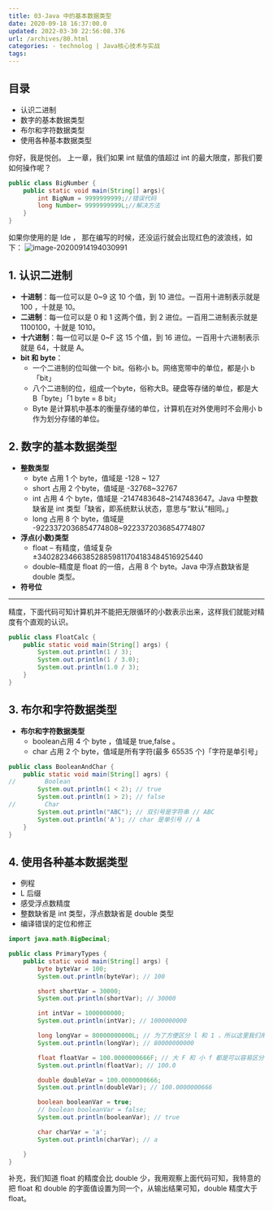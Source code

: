 ```yaml
---
title: 03-Java 中的基本数据类型
date: 2020-09-18 16:37:00.0
updated: 2022-03-30 22:56:08.376
url: /archives/80.html
categories: - technolog | Java核心技术与实战
tags: 
---
```




## 目录

*   认识二进制
*   数字的基本数据类型
*   布尔和字符数据类型
*   使用各种基本数据类型

你好，我是悦创。 上一章，我们如果 int 赋值的值超过 int 的最大限度，那我们要如何操作呢？

```java
public class BigNumber {
    public static void main(String[] args){
        int BigNum = 9999999999;//错误代码
        long Number= 9999999999L;//解决方法
    }
}
```

如果你使用的是 Ide ， 那在编写的时候，还没运行就会出现红色的波浪线，如下： ![image-20200914194030991](https://images-aiyc-1301641396.cos.ap-guangzhou.myqcloud.com/20200918163533.png)

## 1\. 认识二进制

*   **十进制**：每一位可以是 0~9 这 10 个值，到 10 进位。一百用十进制表示就是 100 ，十就是 10。
*   **二进制**：每一位可以是 0 和 1 这两个值，到 2 进位。一百用二进制表示就是 1100100，十就是 1010。
*   **十六进制**：每一位可以是 0~F 这 15 个值，到 16 进位。一百用十六进制表示就是 64，十就是 A。
*   **bit 和 byte**：
    *   一个二进制的位叫做一个 bit。俗称小 b。网络宽带中的单位，都是小 b「bit」
    *   八个二进制的位，组成一个byte，俗称大B。硬盘等存储的单位，都是大 B「byte」「1 byte = 8 bit」
    *   Byte 是计算机中基本的衡量存储的单位，计算机在对外使用时不会用小 b 作为划分存储的单位。

## 2\. 数字的基本数据类型

*   **整数类型**
    *   byte 占用 1 个 byte，值域是 -128 ~ 127
    *   short 占用 2 个byte，值域是 -32768~32767
    *   int 占用 4 个 byte，值域是 -2147483648~2147483647。Java 中整数缺省是 int 类型「缺省，即系统默认状态，意思与“默认”相同。」
    *   long 占用 8 个 byte，值域是 -9223372036854774808~9223372036854774807
*   **浮点(小数)类型**
    *   float – 有精度，值域复杂 ±340282346638528859811704183484516925440
    *   double–精度是 float 的一倍，占用 8 个 byte。Java 中浮点数缺省是 double 类型。
*   **符号位**
    

* * *

精度，下面代码可知计算机并不能把无限循环的小数表示出来，这样我们就能对精度有个直观的认识。

```java
public class FloatCalc {
    public static void main(String[] args) {
        System.out.println(1 / 3);
        System.out.println(1 / 3.0);
        System.out.println(1.0 / 3);
    }
}
```

## 3\. 布尔和字符数据类型

*   **布尔和字符数据类型**
    *   boolean占用 4 个 byte ，值域是 true,false 。
    *   char 占用 2 个 byte，值域是所有字符(最多 65535 个)「字符是单引号」

```java
public class BooleanAndChar {
    public static void main(String[] agrs) {
//        Boolean
        System.out.println(1 < 2); // true
        System.out.println(1 > 2); // false
//        Char
        System.out.println("ABC"); // 双引号是字符串 // ABC
        System.out.println('A'); // char 是单引号 // A 
    }
}
```

## 4\. 使用各种基本数据类型

*   例程
*   L 后缀
*   感受浮点数精度
*   整数缺省是 int 类型，浮点数缺省是 double 类型
*   编译错误的定位和修正

```java
import java.math.BigDecimal;

public class PrimaryTypes {
    public static void main(String[] args) {
        byte byteVar = 100;
        System.out.println(byteVar); // 100

        short shortVar = 30000;
        System.out.println(shortVar); // 30000

        int intVar = 1000000000;
        System.out.println(intVar); // 1000000000

        long longVar = 80000000000L; // 为了方便区分 l 和 1 ，所以这里我们用大写的 L。
        System.out.println(longVar); // 80000000000

        float floatVar = 100.0000000666F; // 大 F 和 小 f 都是可以容易区分的。f 其实就是 float。 
        System.out.println(floatVar); // 100.0

        double doubleVar = 100.0000000666;
        System.out.println(doubleVar); // 100.0000000666

        boolean booleanVar = true;
        // boolean booleanVar = false;
        System.out.println(booleanVar); // true

        char charVar = 'a';
        System.out.println(charVar); // a

    }
}
```

补充，我们知道 float 的精度会比 double 少，我用观察上面代码可知，我特意的把 float 和 double 的字面值设置为同一个，从输出结果可知，double 精度大于 float。